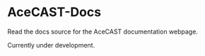 # AceCAST-Docs
Read the docs source for the AceCAST documentation webpage.

Currently under development.

